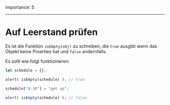 importance: 5

---

# Auf Leerstand prüfen 

Es ist die Funktion `isEmpty(obj)` zu schreiben, die `true` ausgibt wenn das Objekt keine Proerties hat und `false` andernfalls. 

Es sollt wie folgt funktionieren: 

```js
let schedule = {};

alert( isEmpty(schedule) ); // true

schedule["8:30"] = "get up";

alert( isEmpty(schedule) ); // false
```

